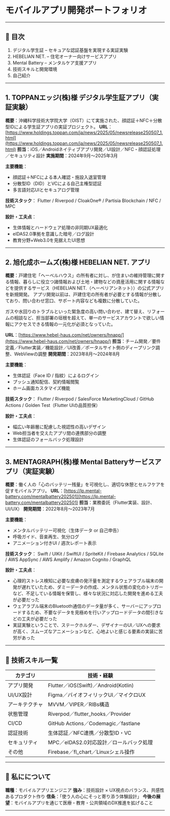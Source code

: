# モバイルアプリ開発ポートフォリオ

---

## 📖 目次
1. デジタル学生証 – セキュアな認証基盤を実現する実証実験
2. HEBELIAN NET. – 住宅オーナー向けサービスアプリ
3. Mental Battery – メンタルケア支援アプリ
4. 技術スキルと開発環境
5. 自己紹介

---

## 1. TOPPANエッジ(株)様 デジタル学生証アプリ（実証実験）
**概要**：沖縄科学技術大学院大学（OIST）にて実施された、顔認証＋NFC＋分散型IDによる学生証アプリの実証プロジェクト。
**URL**：[https://www.holdings.toppan.com/ja/news/2025/05/newsrelease250507_1.html](https://www.holdings.toppan.com/ja/news/2025/05/newsrelease250507_1.html)
**担当**：iOS／Androidネイティブアプリ開発／UI設計／NFC・顔認証処理／セキュリティ設計
**実施期間**：2024年9月〜2025年3月

**主要機能**：

- 顔認証＋NFCによる本人確認・施設入退室管理
- 分散型ID（DID）とVCによる自己主権型認証
- 多言語対応UIとセキュアログ管理

**技術スタック**：
Flutter / Riverpod / CloakOne® / Partisia Blockchain / NFC / MPC

**設計・工夫点**：

- 生体情報とハードウェア処理の非同期UX最適化
- eIDAS2.0準拠を意識した暗号／ログ設計
- 教育分野×Web3.0を見据えたUI思想

---

## 2. 旭化成ホームズ(株)様 HEBELIAN NET. アプリ
**概要**：戸建住宅「ヘーベルハウス」の所有者に対し、が住まいの維持管理に関する情報、暮らしに役立つ諸情報および土地・建物などの資産活用に関する情報などを提供するサービス（HEBELIAN NET.（ヘーベリアンネット））の公式アプリを新規開発。
アプリ開発以前は、戸建住宅の所有者が必要とする情報が分散しており、問い合わせ窓口、サポート内容なども複数に分散していた。

ガスや水回りのトラブルといった緊急度の高い問い合わせ、建て替え、リフォームの相談など、担当部署の垣根を超えて、単一のサービスアカウントで欲しい情報にアクセスできる情報の一元化が必須となっていた。

**URL**：[https://www.hebel-haus.com/net/owners/hnapp/](https://www.hebel-haus.com/net/owners/hnapp/)
**担当**：チーム開発／要件定義／Flutter実装／機能設計／UI改善／ポータルサイト側のディープリンク調整、WebViewの調整
**開発期間**：2023年8月〜2024年8月

**主要機能**：

- 生体認証（Face ID / 指紋）によるログイン
- プッシュ通知配信、契約情報閲覧
- ホーム画面カスタマイズ機能

**技術スタック**：
Flutter / Riverpod / SalesForce MarketingCloud / GitHub Actions / Golden Test（Flutter UIの品質担保）

**設計・工夫点**：

- 幅広い年齢層に配慮した視認性の高いデザイン
- Web担当者を交えたアプリ間の連携部分の調整
- 生体認証のフォールバック処理設計



---

## 3. MENTAGRAPH(株)様 Mental Batteryサービスアプリ（実証実験）
**概要**：働く人の「心のバッテリー残量」を可視化し、適切な休憩とセルフケアを促すモバイルアプリ。
**URL**：[https://lp.mental-battery.com/mentalbattery202501](https://lp.mental-battery.com/mentalbattery202501)
**担当**：業務委託（Flutter実装、設計、UI/UX）
**開発期間**：2022年8月〜2023年7月

**主要機能**：
- メンタルバッテリー可視化（生体データ or 自己申告）
- 呼吸ガイド、音楽再生、気分ログ
- アニメーション付きUI / 週次レポート表示

**技術スタック**：
Swift / UIKit / SwiftUI /  SpriteKit / Firebase Analytics / SQLite / AWS AppSync / AWS Amplify / Amazon Cognito / GraphQL

**設計・工夫点**：

- 心理的ストレス検知に必要な皮膚の発汗量を測定するウェアラブル端末の開発が遅れていたため、ダミーデータの作成、メンタル状態の変化のトリガーなど、不足している情報を保管し、様々な状況に対応した開発を進める工夫が必要だった
- ウェアラブル端末のBluetooth通信のデータ量が多く、サーバーにアップロードするため、不要なデータを見極めを行いアップロードデータの間引きなどの工夫が必要だった
- 実証実験ということで、ステークホルダー、デザイナーのUI／UXへの要求が高く、スムーズなアニメーションなど、心地よいと感じる要素の実装に苦労があった

---

## 🧰 技術スキル一覧

| カテゴリ       | 技術・経験                              |
| -------------- | --------------------------------------- |
| アプリ開発     | Flutter／iOS(Swift)／Android(Kotlin)    |
| UI/UX設計      | Figma／バイオフィリックUI／マイクロUX   |
| アーキテクチャ | MVVM／VIPER／RIBs構造                   |
| 状態管理       | Riverpod／flutter_hooks／Provider       |
| CI/CD          | GitHub Actions／Codemagic／fastlane     |
| 認証技術       | 生体認証／NFC連携／分散型ID・VC         |
| セキュリティ   | MPC／eIDAS2.0対応設計／ロールバック処理 |
| その他         | Firebase／fl_chart／Linuxシェル操作     |

---

## 👤 私にについて

**職種**：モバイルアプリエンジニア
**強み**：技術設計 × UX視点のバランス、共感性あるプロダクト作り
**信条**：「使う人の心にそっと寄り添う体験設計」
**今後の展望**：モバイルアプリを通じて医療・教育・公共領域のDX推進を拡げること

---
